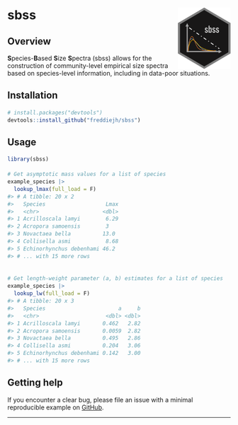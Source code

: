 
<!-- README.md is generated from README.Rmd. Please edit that file -->

# sbss <img src='man/figures/logo.png' align="right" height="139" /></a>

<!-- badges: start -->
<!-- badges: end -->

## Overview

**S**pecies-**B**ased **S**ize **S**pectra (sbss) allows for the
construction of community-level empirical size spectra based on
species-level information, including in data-poor situations.

## Installation

``` r
# install.packages("devtools")
devtools::install_github("freddiejh/sbss")
```

## Usage

``` r
library(sbss)

# Get asymptotic mass values for a list of species
example_species |> 
  lookup_lmax(full_load = F)
#> # A tibble: 20 x 2
#>   Species                   Lmax
#>   <chr>                    <dbl>
#> 1 Acrilloscala lamyi        6.29
#> 2 Acropora samoensis        3   
#> 3 Novactaea bella          13.0 
#> 4 Collisella asmi           8.68
#> 5 Echinorhynchus debenhami 46.2 
#> # ... with 15 more rows


# Get length-weight parameter (a, b) estimates for a list of species
example_species |> 
  lookup_lw(full_load = F)
#> # A tibble: 20 x 3
#>   Species                       a     b
#>   <chr>                     <dbl> <dbl>
#> 1 Acrilloscala lamyi       0.462   2.82
#> 2 Acropora samoensis       0.0059  2.82
#> 3 Novactaea bella          0.495   2.86
#> 4 Collisella asmi          0.204   3.06
#> 5 Echinorhynchus debenhami 0.142   3.00
#> # ... with 15 more rows
```

## Getting help

If you encounter a clear bug, please file an issue with a minimal
reproducible example on
[GitHub](https://github.com/FreddieJH/sbss/issues).

------------------------------------------------------------------------
